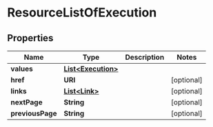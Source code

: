 

# ResourceListOfExecution


## Properties

| Name | Type | Description | Notes |
|------------ | ------------- | ------------- | -------------|
|**values** | [**List&lt;Execution&gt;**](Execution.md) |  |  |
|**href** | **URI** |  |  [optional] |
|**links** | [**List&lt;Link&gt;**](Link.md) |  |  [optional] |
|**nextPage** | **String** |  |  [optional] |
|**previousPage** | **String** |  |  [optional] |



